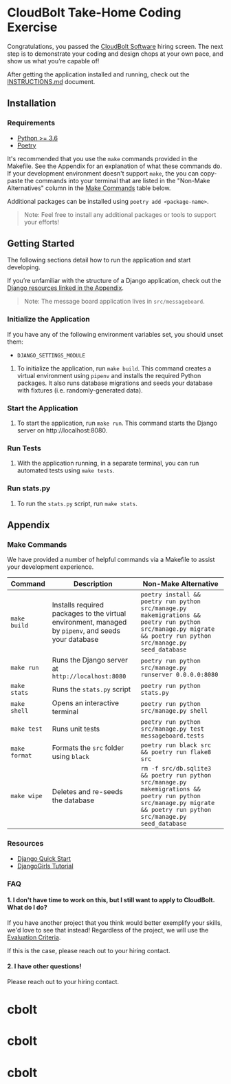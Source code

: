 # CloudBolt Take-Home Coding Exercise

Congratulations, you passed the [CloudBolt Software](http://cloudbolt.io) hiring
screen. The next step is to demonstrate your coding and design chops at your own
pace, and show us what you’re capable of!

After getting the application installed and running, check out the
[INSTRUCTIONS.md](https://github.com/CloudBoltSoftware/coding-exercise/blob/master/INSTRUCTIONS.md)
document.

## Installation

### Requirements

* [Python >= 3.6](https://www.python.org/downloads/)
* [Poetry](https://github.com/python-poetry/poetry#installation)

It's recommended that you use the `make` commands provided in the Makefile. See
the Appendix for an explanation of what these commands do. If your development
environment doesn't support `make`, the you can copy-paste the commands into
your terminal that are listed in the "Non-Make Alternatives" column in the [Make
Commands](#make-commands) table below.

Additional packages can be installed using `poetry add <package-name>`.

> Note: Feel free to install any additional packages or tools to support your
> efforts!

## Getting Started

The following sections detail how to run the application and start developing.

If you’re unfamiliar with the structure of a Django application, check out the
[Django resources linked in the Appendix](#resources).

> Note: The message board application lives in `src/messageboard`.

### Initialize the Application

If you have any of the following environment variables set, you should unset
them:
* `DJANGO_SETTINGS_MODULE`

1. To initialize the application, run `make build`. This command creates a
   virtual environment using `pipenv` and installs the required Python packages.
   It also runs database migrations and seeds your database with fixtures (i.e.
   randomly-generated data).

### Start the Application

1. To start the application, run `make run`. This command starts the Django
   server on http://localhost:8080.

### Run Tests

1. With the application running, in a separate terminal, you can run automated
   tests using `make tests`.

### Run stats.py
1. To run the `stats.py` script, run `make stats`.

## Appendix

### Make Commands

We have provided a number of helpful commands via a Makefile to assist your
development experience.

| Command       | Description                                                                                         | Non-Make Alternative                                                                                                                                                 |
|---------------|-----------------------------------------------------------------------------------------------------|----------------------------------------------------------------------------------------------------------------------------------------------------------------------|
| `make build`  | Installs required packages to the virtual environment, managed by `pipenv`, and seeds your database | `poetry install && poetry run python src/manage.py makemigrations && poetry run python src/manage.py migrate && poetry run python src/manage.py seed_database`       |
| `make run`    | Runs the Django server at `http://localhost:8080`                                                   | `poetry run python src/manage.py runserver 0.0.0.0:8080`                                                                                                             |
| `make stats`  | Runs the `stats.py` script                                                                          | `poetry run python stats.py`                                                                                                                                         |
| `make shell`  | Opens an interactive terminal                                                                       | `poetry run python src/manage.py shell`                                                                                                                              |
| `make test`   | Runs unit tests                                                                                     | `poetry run python src/manage.py test messageboard.tests`                                                                                                            |
| `make format` | Formats the `src` folder using `black`                                                              | `poetry run black src && poetry run flake8 src`                                                                                                                      |
| `make wipe`   | Deletes and re-seeds the database                                                                   | `rm -f src/db.sqlite3 && poetry run python src/manage.py makemigrations && poetry run python src/manage.py migrate && poetry run python src/manage.py seed_database` |

### Resources

* [Django Quick Start](https://docs.djangoproject.com/en/2.2/intro/overview/)
* [DjangoGirls Tutorial](https://tutorial.djangogirls.org/en/)

### FAQ

#### 1. I don't have time to work on this, but I still want to apply to CloudBolt. What do I do?

If you have another project that you think would better exemplify your skills,
we'd love to see that instead! Regardless of the project, we will use the
[Evaluation Criteria](#evaluation-criteria).

If this is the case, please reach out to your hiring contact.

#### 2. I have other questions!

Please reach out to your hiring contact.
# cbolt
# cbolt
# cbolt
